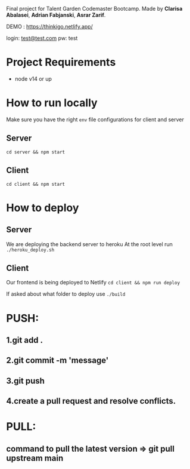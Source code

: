 Final project for Talent Garden Codemaster Bootcamp.
Made by **Clarisa Abalasei**, **Adrian Fabjanski**, **Asrar Zarif**.

DEMO : https://thinkigo.netlify.app/

login: test@test.com
pw: test

# Project Requirements

-   node v14 or up

# How to run locally

Make sure you have the right `env` file configurations for client and server

## Server

`cd server && npm start`

## Client

`cd client && npm start`

# How to deploy

## Server

We are deploying the backend server to heroku
At the root level run
`./heroku_deploy.sh`

## Client

Our frontend is being deployed to Netlify
`cd client && npm run deploy`

If asked about what folder to deploy use `./build`

# PUSH:

## 1.git add .

## 2.git commit -m 'message'

## 3.git push

## 4.create a pull request and resolve conflicts.

# PULL:

## command to pull the latest version => <b>git pull upstream main</b>
